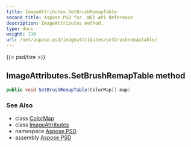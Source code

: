 ```yaml
---
title: ImageAttributes.SetBrushRemapTable
second_title: Aspose.PSD for .NET API Reference
description: ImageAttributes method. 
type: docs
weight: 110
url: /net/aspose.psd/imageattributes/setbrushremaptable/
---
```

{{< psd/tize >}}
## ImageAttributes.SetBrushRemapTable method

```csharp
public void SetBrushRemapTable(ColorMap[] map)
```

### See Also

* class [ColorMap](../../colormap/)
* class [ImageAttributes](../)
* namespace [Aspose.PSD](../../imageattributes/)
* assembly [Aspose.PSD](../../../)


